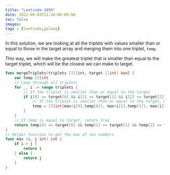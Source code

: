 ```yaml
---
title: "Leetcode-1899"
date: 2022-09-03T11:28:06-05:00
toc: false
images:
tags : [leetcode,golang]
---
```

In this solution, we are looking at all the triplets with values smaller than or equal to those in the target array and merging them into one triplet, `temp`.

This way, we will make the greatest triplet that is smaller than equal to the target triplet, which will be the closest we can make to target.

``` go
func mergeTriplets(triplets [][]int, target []int) bool {
    var temp [3]int
    // Loop through all triplets
    for _, i := range triplets {
        // If the triplet is smaller than or equal to the target
        if i[0] <= target[0] && i[1] <= target[1] && i[2] <= target[2] {
            // If the triplet is smaller than or equal to the target, merge it into temp
            temp = [3]int{max(i[0],temp[0]), max(i[1],temp[1]), max(i[2], temp[2])}
        } 
    }
    // If temp is equal to target, return true
    return temp[0] == target[0] && temp[1] == target[1] && temp[2] == target[2]
}
// Helper function to get the max of two numbers
func max (i, j int) int { 
    if i > j {
        return i 
    } else { 
        return j 
    } 
}
````